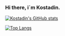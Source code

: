### Hi there, i´m Kostadin. 

[![Kostadin's GitHub stats](https://github-readme-stats.vercel.app/api?username=K0stad1n&show_icons=true&theme=gruvbox&count_private=true)](https://github.com/anuraghazra/github-readme-stats)

[![Top Langs](https://github-readme-stats.vercel.app/api/top-langs/?username=K0stad1n)](https://github.com/anuraghazra/github-readme-stats)
